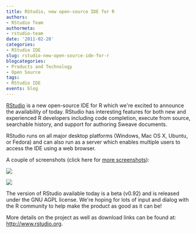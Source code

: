 ```yaml
---
title: RStudio, new open-source IDE for R
authors: 
- RStudio Team
authormeta: 
- rstudio-team
date: '2011-02-28'
categories:
- RStudio IDE
slug: rstudio-new-open-source-ide-for-r
blogcategories:
- Products and Technology
- Open Source
tags:
- RStudio IDE
events: blog
---
```



[RStudio](http://www.rstudio.org/) is a new open-source IDE for R which we're excited to announce the availability of today. RStudio has interesting features for both new and experienced R developers including code completion, execute from source, searchable history, and support for authoring Sweave documents.

RStudio runs on all major desktop platforms (Windows, Mac OS X, Ubuntu, or Fedora) and can also run as a server which enables multiple users to access the IDE using a web browser.

A couple of screenshots (click here for [more screenshots](http://www.rstudio.org/screenshots/)):

![](https://rstudioblog.files.wordpress.com/2011/02/rstudio-windows500.png)

![](https://rstudioblog.files.wordpress.com/2011/02/rstudio-ubuntu500.png)

The version of RStudio available today is a beta (v0.92) and is released under the GNU AGPL license. We're hoping for lots of input and dialog with the R community to help make the product as good as it can be!

More details on the project as well as download links can be found at: <http://www.rstudio.org>.

